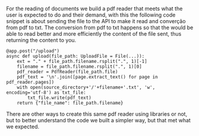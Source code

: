 For the reading of documents we build a pdf reader that meets what the user is expected to do and their demand, with this the following code snippet is about sending the file to the API to make it read and converção from pdf to txt. 
The conversion from pdf to txt happens so that the would be able to read better and more efficiently the content of the file sent, thus returning the content to you.

~~~
@app.post("/upload")
async def upload(file_path: UploadFile = File(...)):
    ext = "." + file_path.filename.rsplit(".", 1)[-1]
    filename = file_path.filename.rsplit(".", 1)[0]
    pdf_reader = PdfReader(file_path.file)
    pdf_text = '\n'.join([page.extract_text() for page in pdf_reader.pages])
    with open(source_directory+'/'+filename+'.txt', 'w', encoding='utf-8') as txt_file:
        txt_file.write(pdf_text)
    return {"file_name": file_path.filename}
~~~

There are other ways to create this same pdf reader using libraries or not, but to better understand the code we built a simpler way, but that met what we expected.